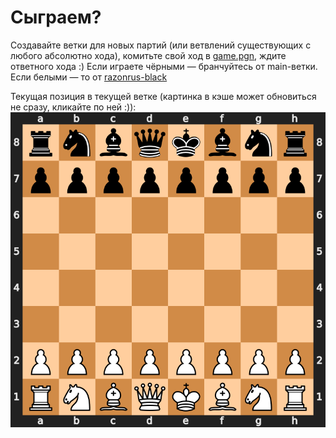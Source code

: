 # Сыграем?

Создавайте ветки для новых партий (или ветвлений существующих с любого абсолютно хода), комитьте свой ход в [game.pgn](https://github.com/razonrus/chess_with_me/blob/main/game.pgn), ждите ответного хода :)
Если играете чёрными — бранчуйтесь от main-ветки.
Если белыми — то от [razonrus-black](https://github.com/razonrus/chess_with_me/tree/razonrus-black)

Текущая позиция в текущей ветке (картинка в кэше может обновиться не сразу, кликайте по ней :)): 
<img src="./chess_position.svg" width="600"/>
